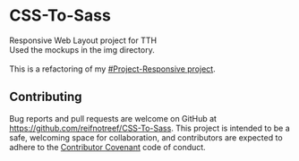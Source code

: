 # CSS-To-Sass
Responsive Web Layout project for TTH
</br>
Used the mockups in the img directory.
</br>
</br>
This is a refactoring of my <a href="https://github.com/reifnotreef/Project-Responsive">#Project-Responsive project</a>.

## Contributing

Bug reports and pull requests are welcome on GitHub at https://github.com/reifnotreef/CSS-To-Sass. This project is intended to be a safe, welcoming space for collaboration, and contributors are expected to adhere to the [Contributor Covenant](http://contributor-covenant.org) code of conduct.
